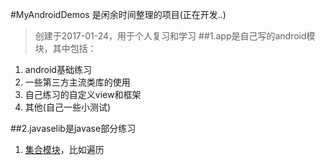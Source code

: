 #MyAndroidDemos 是闲余时间整理的项目(正在开发..)
> 创建于2017-01-24，用于个人复习和学习
##1.app是自己写的android模块，其中包括：
1. android基础练习
2. 一些第三方主流类库的使用
3. 自己练习的自定义view和框架
4. 其他(自己一些小测试)

##2.javaselib是javase部分练习
1. [集合模块](https://github.com/qule510/MyAndroidDemos/tree/master/javaselib/src/main/java/com/qule/example/collection)，比如遍历
